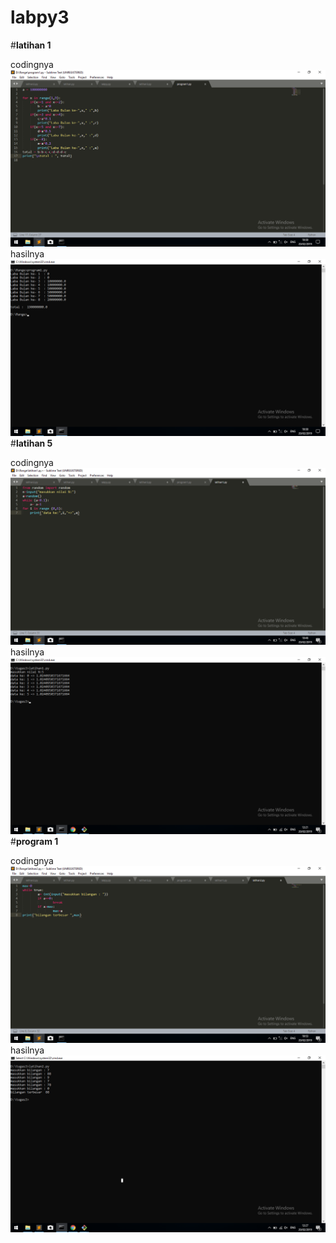 # labpy3
#**latihan 1**

codingnya
![hasilnya](https://github.com/SheiladeviA/labpy3/blob/master/Screenshot%20(7).png)
hasilnya
![hasilnya](https://github.com/SheiladeviA/labpy3/blob/master/Screenshot%20(6).png)
#**latihan 5**

codingnya
![hasilnya](https://github.com/SheiladeviA/labpy3/blob/master/Screenshot%20(8).png)
hasilnya
![hasilnya](https://github.com/SheiladeviA/labpy3/blob/master/Screenshot%20(10).png)
#**program 1**

codingnya
![hasilnya](https://github.com/SheiladeviA/labpy3/blob/master/Screenshot%20(9).png)
hasilnya
![hasilnya](https://github.com/SheiladeviA/labpy3/blob/master/Screenshot%20(11).png)
